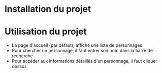 # Installation du projet

# Utilisation du projet
- La page d'accueil (par défaut), affiche une liste de personnages
- Pour chercher un personnage, il faut entrer son nom dans la barre de recherche
- Pour accéder aux informations détaillés d'un personnage, il faut cliquer dessus
